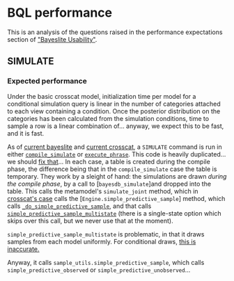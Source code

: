 # BQL performance

This is an analysis of the questions raised in the performance expectations
section of ["Bayeslite Usability"][usability].

## SIMULATE

### Expected performance

Under the basic crosscat model, initialization time per model for a conditional
simulation query is linear in the number of categories attached to each view
containing a condition. Once the posterior distribution on the categories has
been calculated from the simulation conditions, time to sample a row is a linear
combination of... anyway, we expect this to be fast, and it is fast.

As of [current bayeslite] and [current crosscat], a `SIMULATE` command is run in
either [`compile_simulate`] or [`execute_phrase`]. This code is heavily
duplicated... we should [fix that]... In each case, a table is created during
the compile phase, the difference being that in the `compile_simulate` case the
table is temporary. They work by a sleight of hand: the simulations are drawn
_during the compile phase_, by a call to [`bayesdb_simulate`]and dropped into
the table. This calls the metamodel's `simulate_joint` method, which in
[crosscat's case] calls the [`Engine.simple_predictive_sample`] method, which
calls [`_do_simple_predictive_sample`], and that calls
[`simple_predictive_sample_multistate`] (there is a single-state option which
skips over this call, but we never use that at the moment).

`simple_predictive_sample_multistate` is problematic, in that it draws samples
from each model uniformly. For conditional draws,
[this is inaccurate.]

Anyway, it calls `sample_utils.simple_predictive_sample`, which calls
`simple_predictive_observed` or `simple_predictive_unobserved`...


[usability]: https://docs.google.com/document/d/1LX3krkRKz5WeykHrYftxOGGYl_GaRTD_QGwDgham-Pc/edit#
[current bayeslite]: https://github.com/probcomp/bayeslite/tree/9e09a45da56aff8fd0043c6e63f8c04f4900d582
[current crosscat]: https://github.com/probcomp/crosscat/tree/4f75431b06978c77fc1c8e9c559af0f68101316d
[`compile_simulate`]: https://github.com/probcomp/bayeslite/blob/55e8c3b59f3da480308f0b26ef39eb901dac1d09/src/compiler.py#L563
[`execute_phrase`]: https://github.com/probcomp/bayeslite/blob/55e8c3b59f3da480308f0b26ef39eb901dac1d09/src/bql.py#L40
[fix that]: https://github.com/empiricalsys/bayeslite/issues/9
[`bayesdb_simulate`']: https://github.com/probcomp/bayeslite/blob/55e8c3b59f3da480308f0b26ef39eb901dac1d09/src/bqlfn.py#L362
[crosscat's case]: https://github.com/probcomp/bayeslite/blob/55e8c3b59f3da480308f0b26ef39eb901dac1d09/src/metamodels/crosscat.py#L1117
[`simple_predictive_sample`]: https://github.com/probcomp/crosscat/blob/4f75431b06978c77fc1c8e9c559af0f68101316d/src/LocalEngine.py#L297
[`_do_simple_predictive_sample`]: https://github.com/probcomp/crosscat/blob/4f75431b06978c77fc1c8e9c559af0f68101316d/src/LocalEngine.py#L882
[`simple_predictive_sample_multistate`]: https://github.com/probcomp/crosscat/blob/4f75431b06978c77fc1c8e9c559af0f68101316d/src/utils/sample_utils.py#L310
[`simple_predictive_sample`]: https://github.com/probcomp/crosscat/blob/4f75431b06978c77fc1c8e9c559af0f68101316d/src/utils/sample_utils.py#L278
[this is inaccurate.]: https://github.com/probcomp/crosscat/issues/97
